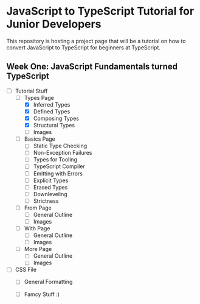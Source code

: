 # JavaScript to TypeScript Tutorial for Junior Developers
This repository is hosting a project page that will be a tutorial on how to convert JavaScript to TypeScript for beginners at TypeScript.
## Week One: JavaScript Fundamentals turned TypeScript
- [ ] Tutorial Stuff
  - [ ] Types Page
    - [x] Inferred Types
    - [x] Defined Types
    - [x] Composing Types
    - [x] Structural Types
    - [ ] Images
  - [ ] Basics Page
    - [ ] Static Type Checking
    - [ ] Non-Exception Failures
    - [ ] Types for Tooling
    - [ ] TypeScript Compiler
    - [ ] Emitting with Errors
    - [ ] Explicit Types
    - [ ] Erased Types
    - [ ] Downleveling
    - [ ] Strictness
  - [ ] From Page
    - [ ] General Outline
    - [ ] Images
  - [ ] With Page
    - [ ] General Outline
    - [ ] Images
  - [ ] More Page
    - [ ] General Outline
    - [ ] Images
- [ ] CSS File
  - [ ] General Formatting
  - [ ] Famcy Stuff :)
 
